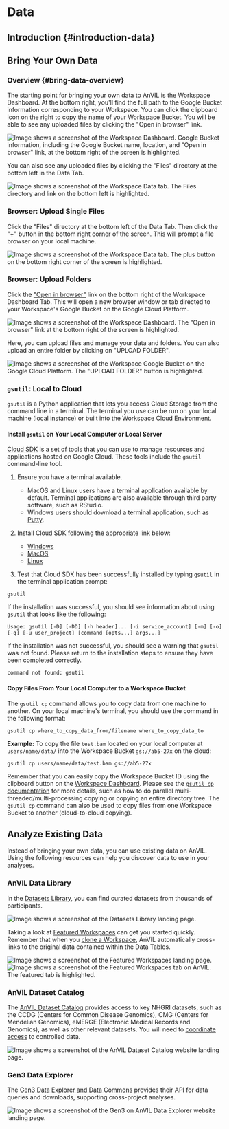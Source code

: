 # Data

## Introduction {#introduction-data}

<!------------------------------------------>

## Bring Your Own Data

### Overview {#bring-data-overview}

The starting point for bringing your own data to AnVIL is the Workspace Dashboard. At the bottom right, you'll find the full path to the Google Bucket information corresponding to your Workspace. You can click the clipboard icon on the right to copy the name of your Workspace Bucket. You will be able to see any uploaded files by clicking the "Open in browser" link.

<img src="07-data_files/figure-html//12QpKaLfqNHPgvF5JJyNNGOEEtkwY1exmRAUeK1BsEG8_gf5172664d7_0_142.png" title="Image shows a screenshot of the Workspace Dashboard. Google Bucket information, including the Google Bucket name, location, and &quot;Open in browser&quot; link, at the bottom right of the screen is highlighted." alt="Image shows a screenshot of the Workspace Dashboard. Google Bucket information, including the Google Bucket name, location, and &quot;Open in browser&quot; link, at the bottom right of the screen is highlighted."  />

You can also see any uploaded files by clicking the "Files" directory at the bottom left in the Data Tab.

<img src="07-data_files/figure-html//12QpKaLfqNHPgvF5JJyNNGOEEtkwY1exmRAUeK1BsEG8_gf55fadc51c_0_3.png" title="Image shows a screenshot of the Workspace Data tab. The Files directory and link on the bottom left is highlighted." alt="Image shows a screenshot of the Workspace Data tab. The Files directory and link on the bottom left is highlighted."  />

### Browser: Upload Single Files

Click the "Files" directory at the bottom left of the Data Tab. Then click the "+" button in the bottom right corner of the screen. This will prompt a file browser on your local machine.

<img src="07-data_files/figure-html//12QpKaLfqNHPgvF5JJyNNGOEEtkwY1exmRAUeK1BsEG8_gf55fadc51c_0_12.png" title="Image shows a screenshot of the Workspace Data tab. The plus button on the bottom right corner of the screen is highlighted." alt="Image shows a screenshot of the Workspace Data tab. The plus button on the bottom right corner of the screen is highlighted."  />

### Browser: Upload Folders

Click the ["Open in browser"](#bring-data-overview) link on the bottom right of the Workspace Dashboard Tab. This will open a new browser window or tab directed to your Workspace's Google Bucket on the Google Cloud Platform. 

<img src="07-data_files/figure-html//12QpKaLfqNHPgvF5JJyNNGOEEtkwY1exmRAUeK1BsEG8_gf57004a098_0_1.png" title="Image shows a screenshot of the Workspace Dashboard. The &quot;Open in browser&quot; link at the bottom right of the screen is highlighted." alt="Image shows a screenshot of the Workspace Dashboard. The &quot;Open in browser&quot; link at the bottom right of the screen is highlighted."  />

Here, you can upload files and manage your data and folders. You can also upload an entire folder by clicking on "UPLOAD FOLDER".

<img src="07-data_files/figure-html//12QpKaLfqNHPgvF5JJyNNGOEEtkwY1exmRAUeK1BsEG8_gf57004a098_0_9.png" title="Image shows a screenshot of the Workspace Google Bucket on the Google Cloud Platform. The &quot;UPLOAD FOLDER&quot; button is highlighted." alt="Image shows a screenshot of the Workspace Google Bucket on the Google Cloud Platform. The &quot;UPLOAD FOLDER&quot; button is highlighted."  />

### `gsutil`: Local to Cloud

`gsutil` is a Python application that lets you access Cloud Storage from the command line in a terminal. The terminal you use can be run on your local machine (local instance) or built into the Workspace Cloud Environment.

#### Install `gsutil` on Your Local Computer or Local Server

[Cloud SDK](https://cloud.google.com/sdk/docs) is a set of tools that you can use to manage resources and applications hosted on Google Cloud. These tools include the `gsutil` command-line tool. 

1. Ensure you have a terminal available. 
    - MacOS and Linux users have a terminal application available by default. Terminal applications are also available through third party software, such as RStudio. 
    - Windows users should download a terminal application, such as [Putty](https://www.chiark.greenend.org.uk/~sgtatham/putty/latest.html).

1. Install Cloud SDK following the appropriate link below:
    - [Windows](https://cloud.google.com/sdk/docs/install#windows)
    - [MacOS](https://cloud.google.com/sdk/docs/install#mac)
    - [Linux](https://cloud.google.com/sdk/docs/install#linux)

1. Test that Cloud SDK has been successfully installed by typing `gsutil` in the terminal application prompt:

```
gsutil
```

If the installation was successful, you should see information about using `gsutil` that looks like the following:

```
Usage: gsutil [-D] [-DD] [-h header]... [-i service_account] [-m] [-o] [-q] [-u user_project] [command [opts...] args...]
```

If the installation was not successful, you should see a warning that `gsutil` was not found. Please return to the installation steps to ensure they have been completed correctly.

```
command not found: gsutil
```

#### Copy Files From Your Local Computer to a Workspace Bucket

The `gsutil cp` command allows you to copy data from one machine to another. On your local machine's terminal, you should use the command in the following format:

```
gsutil cp where_to_copy_data_from/filename where_to_copy_data_to
```

**Example:** To copy the file `test.bam` located on your local computer at `users/name/data/` into the Workspace Bucket `gs://ab5-27x` on the cloud:

```
gsutil cp users/name/data/test.bam gs://ab5-27x
```

Remember that you can easily copy the Workspace Bucket ID using the clipboard button on the [Workspace Dashboard]({#bring-data-overview}). Please see the [`gsutil cp` documentation](https://cloud.google.com/storage/docs/gsutil/commands/cp) for more details, such as how to do parallel multi-threaded/multi-processing copying or copying an entire directory tree. The `gsutil cp` command can also be used to copy files from one Workspace Bucket to another (cloud-to-cloud copying).

<!------------------------------------------>

## Analyze Existing Data

Instead of bringing your own data, you can use existing data on AnVIL. Using the following resources can help you discover data to use in your analyses.

### AnVIL Data Library

In the [Datasets Library](https://anvil.terra.bio/#library/datasets), you can find curated datasets from thousands of participants.

<img src="07-data_files/figure-html//12QpKaLfqNHPgvF5JJyNNGOEEtkwY1exmRAUeK1BsEG8_gf5fa6f264a_0_15.png" title="Image shows a screenshot of the Datasets Library landing page." alt="Image shows a screenshot of the Datasets Library landing page."  />

Taking a look at [Featured Workspaces](https://anvil.terra.bio/#library/showcase) can get you started quickly. Remember that when you [clone a Workspace](workspaces.html#clone-workspace), AnVIL automatically cross-links to the original data contained within the Data Tables. 

<img src="07-data_files/figure-html//12QpKaLfqNHPgvF5JJyNNGOEEtkwY1exmRAUeK1BsEG8_gf5fa6f264a_0_24.png" title="Image shows a screenshot of the Featured Workspaces landing page." alt="Image shows a screenshot of the Featured Workspaces landing page."  />

<img src="07-data_files/figure-html//12QpKaLfqNHPgvF5JJyNNGOEEtkwY1exmRAUeK1BsEG8_gf5fa6f264a_0_7.png" title="Image shows a screenshot of the Featured Workspaces tab on AnVIL. The featured tab is highlighted." alt="Image shows a screenshot of the Featured Workspaces tab on AnVIL. The featured tab is highlighted."  />

### AnVIL Dataset Catalog

The [AnVIL Dataset Catalog](https://anvilproject.org/data) provides access to key NHGRI datasets, such as the CCDG (Centers for Common Disease Genomics), CMG (Centers for Mendelian Genomics), eMERGE (Electronic Medical Records and Genomics), as well as other relevant datasets. You will need to [coordinate access](https://anvilproject.org/learn/accessing-data/requesting-data-access) to controlled data.

<img src="07-data_files/figure-html//12QpKaLfqNHPgvF5JJyNNGOEEtkwY1exmRAUeK1BsEG8_gf5fa6f264a_0_31.png" title="Image shows a screenshot of the AnVIL Dataset Catalog website landing page." alt="Image shows a screenshot of the AnVIL Dataset Catalog website landing page."  />

### Gen3 Data Explorer

The [Gen3 Data Explorer and Data Commons](https://gen3.theanvil.io/) provides their API for data queries and downloads, supporting cross-project analyses.

<img src="07-data_files/figure-html//12QpKaLfqNHPgvF5JJyNNGOEEtkwY1exmRAUeK1BsEG8_gf5fa6f264a_0_40.png" title="Image shows a screenshot of the Gen3 on AnVIL Data Explorer website landing page." alt="Image shows a screenshot of the Gen3 on AnVIL Data Explorer website landing page."  />
